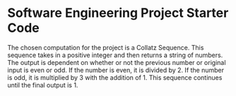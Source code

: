 # Software Engineering Project Starter Code

The chosen computation for the project is a Collatz Sequence. This sequence takes in a positive integer and then returns a string of numbers. The output is dependent on whether or not the previous number or original input is even or odd. If the number is even, it is divided by 2. If the number is odd, it is multiplied by 3 with the addition of 1. This sequence continues until the final output is 1.

![<Image showing project diagram with three APIs>](https://github.com/CPS353-Suny-New-Paltz/project-starter-code-burnsidk1/blob/main/API.png?raw=true)